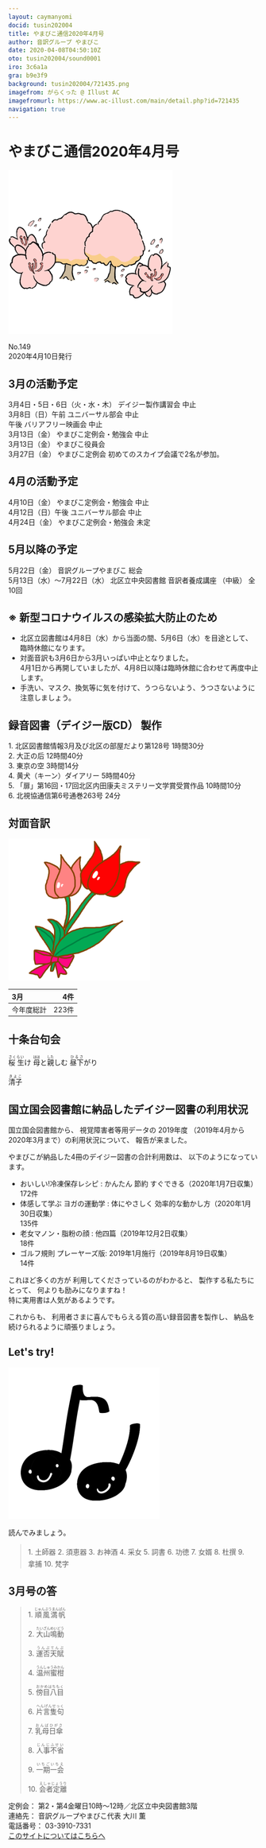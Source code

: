 ```yaml
---
layout: caymanyomi
docid: tusin202004
title: やまびこ通信2020年4月号
author: 音訳グループ やまびこ
date: 2020-04-08T04:50:10Z
oto: tusin202004/sound0001
iro: 3c6a1a
gra: b9e3f9
background: tusin202004/721435.png
imagefrom: がらくった @ Illust AC
imagefromurl: https://www.ac-illust.com/main/detail.php?id=721435
navigation: true
---
```

   


# <span data-dur="3.861" data-begin="2.750" id="xmri_0001">やまびこ通信2020年4月号</span>

<img class="migi" src="media/tusin202004/cut1.png" alt="" />


<span data-dur="2.567" data-begin="6.611" id="xmri_0002">No.149</span>  
<span data-dur="4.208" data-begin="9.178" id="xmri_0003">2020年4月10日発行</span>

## <span data-dur="3.323" data-begin="18.593" id="xmri_0006">3月の活動予定</span>

<span data-dur="5.026" data-begin="21.916" id="xmri_0007">3月4日・5日・6日（火・水・木）</span>
<span data-dur="3.722" data-begin="26.942" id="xmri_0008">デイジー製作講習会 中止</span>  
<span data-dur="2.703" data-begin="30.664" id="xmri_0009">3月8日（日）午前</span>
<span data-dur="3.158" data-begin="33.367" id="xmri_000A">ユニバーサル部会 中止</span>  
<span data-dur="0.871" data-begin="36.525" id="xmri_000B">午後</span>
<span data-dur="3.318" data-begin="37.396" id="xmri_000C">バリアフリー映画会 中止</span>  
<span data-dur="2.455" data-begin="40.714" id="xmri_000D">3月13日（金）</span>
<span data-dur="4.177" data-begin="43.169" id="xmri_000E">やまびこ定例会・勉強会 中止</span>  
<span data-dur="2.455" data-begin="47.346" id="xmri_000F">3月13日（金）</span>
<span data-dur="2.636" data-begin="49.801" id="xmri_0010">やまびこ役員会</span>  
<span data-dur="2.588" data-begin="52.437" id="xmri_0011">3月27日（金）</span>
<span data-dur="1.747" data-begin="55.025" id="xmri_0012">やまびこ定例会</span>
<span data-dur="5.477" data-begin="56.772" id="xmri_0013">初めてのスカイプ会議で2名が参加。</span>

## <span data-dur="3.205" data-begin="62.249" id="xmri_0014">4月の活動予定</span>

<span data-dur="1.972" data-begin="65.454" id="xmri_0015">4月10日（金）</span>
<span data-dur="4.177" data-begin="67.426" id="xmri_0016">やまびこ定例会・勉強会 中止</span>  
<span data-dur="2.765" data-begin="71.603" id="xmri_0017">4月12日（日）午後</span>
<span data-dur="3.159" data-begin="74.368" id="xmri_0018">ユニバーサル部会 中止</span>  
<span data-dur="2.323" data-begin="77.527" id="xmri_0019">4月24日（金）</span>
<span data-dur="5.54" data-begin="79.850" id="xmri_001A">やまびこ定例会・勉強会 未定</span>

## <span data-dur="3.084" data-begin="85.390" id="xmri_001B">5月以降の予定</span>

<span data-dur="2.339" data-begin="88.474" id="xmri_001C">5月22日（金）</span>
<span data-dur="3.224" data-begin="90.813" id="xmri_001D">音訳グループやまびこ 総会</span>  
<span data-dur="4.857" data-begin="94.037" id="xmri_001E">5月13日（水）～7月22日（水）</span>
<span data-dur="3.689" data-begin="98.894" id="xmri_001F">北区立中央図書館 音訳者養成講座</span>
<span data-dur="1.121" data-begin="102.583" id="xmri_0020">（中級）</span>
<span data-dur="3.518" data-begin="103.704" id="xmri_0021">全10回</span>

## <span data-dur="5.053" data-begin="107.222" id="xmri_0022">※ 新型コロナウイルスの感染拡大防止のため</span>

- <span data-dur="4.702" data-begin="112.275" id="xmri_0023">北区立図書館は4月8日（水）から当面の間、</span><span data-dur="2.755" data-begin="116.977" id="xmri_0024">5月6日（水）を目途として、</span><span data-dur="3.301" data-begin="119.732" id="xmri_0025">臨時休館になります。</span>
- <span data-dur="1.552" data-begin="123.033" id="xmri_0026">対面音訳も</span><span data-dur="2.878" data-begin="124.585" id="xmri_0027">3月6日から3月いっぱい</span><span data-dur="2.423" data-begin="127.463" id="xmri_0028">中止となりました。</span>  
<span data-dur="3.022" data-begin="129.886" id="xmri_0029">4月1日から再開していましたが、</span><span data-dur="6.647" data-begin="132.908" id="xmri_002A">4月8日以降は臨時休館に合わせて再度中止します。</span>
- <span data-dur="3.189" data-begin="139.555" id="xmri_002B">手洗い、マスク、換気等に気を付けて、</span><span data-dur="2.474" data-begin="142.744" id="xmri_002C">うつらないよう、うつさないように</span><span data-dur="3.765" data-begin="145.218" id="xmri_002D">注意しましょう。</span>

## <span data-dur="4.732" data-begin="148.983" id="xmri_002E">録音図書（デイジー版CD） 製作</span>


<span data-dur="0.819" data-begin="155.234" id="xmri_0030">1.</span>
<span data-dur="5.837" data-begin="156.053" id="xmri_0031">北区図書館情報3月及び北区の部屋だより第128号</span>
<span data-dur="2.696" data-begin="161.890" id="xmri_0032">1時間30分</span>  
<span data-dur="0.706" data-begin="164.586" id="xmri_0033">2.</span>
<span data-dur="1.548" data-begin="165.292" id="xmri_0034">大正の后</span>
<span data-dur="2.807" data-begin="166.840" id="xmri_0035">12時間40分</span>  
<span data-dur="0.873" data-begin="169.647" id="xmri_0036">3.</span>
<span data-dur="1.398" data-begin="170.520" id="xmri_0037">東京の空</span>
<span data-dur="2.732" data-begin="171.918" id="xmri_0038">3時間14分</span>  
<span data-dur="0.808" data-begin="174.650" id="xmri_0039">4.</span>
<span data-dur="1.358" data-begin="175.458" id="xmri_003A">黄犬（キーン）ダイアリー</span>
<span data-dur="2.614" data-begin="176.816" id="xmri_003B">5時間40分</span>  
<span data-dur="0.714" data-begin="179.430" id="xmri_003C">5.</span>
<span data-dur="6.544" data-begin="180.144" id="xmri_003D">「扉」第16回・17回北区内田康夫ミステリー文学賞受賞作品</span>
<span data-dur="2.46" data-begin="186.688" id="xmri_003E">10時間10分</span>  
<span data-dur="0.853" data-begin="189.148" id="xmri_003F">6.</span>
<span data-dur="4.562" data-begin="190.001" id="xmri_0040">北視協通信第6号通巻263号</span>
<span data-dur="3.675" data-begin="194.563" id="xmri_0041">24分</span>

## <span data-dur="1.966" data-begin="198.238" id="xmri_0042">対面音訳</span>

<img class="migi" src="media/tusin202004/cut2.png" alt="" />

<span data-dur="1.194" data-begin="200.204" id="xmri_0043">3月</span>|<span data-dur="1.911" data-begin="201.398" id="xmri_0044">4件</span>
|:---|---:|
<span data-dur="1.641" data-begin="203.309" id="xmri_0045">今年度総計</span>|<span data-dur="4.079" data-begin="204.950" id="xmri_0046">223件</span>

## <span data-dur="3.468" data-begin="209.029" id="xmri_0047">十条台句会</span>

<span data-dur="11.248" data-begin="212.497" id="xmri_0048"><ruby>桜 生<rt>さくらい</rt></ruby>け
<ruby>母<rt>はは</rt></ruby>と<ruby>親<rt>した</rt></ruby>しむ
<ruby>昼下<rt>ひるさ</rt></ruby>がり</span>

<span data-dur="3.27" data-begin="223.745" id="xmri_004E" class="haigo"><ruby>清子<rt>きよこ</rt></ruby></span>

## <span data-dur="5.914" data-begin="227.015" id="xmri_004F">国立国会図書館に納品したデイジー図書の利用状況</span>

<span data-dur="2.21" data-begin="232.929" id="xmri_0050">国立国会図書館から、</span>
<span data-dur="2.443" data-begin="235.139" id="xmri_0051">視覚障害者等用データの</span>
<span data-dur="1.666" data-begin="237.582" id="xmri_0052">2019年度</span>
<span data-dur="5.756" data-begin="239.248" id="xmri_0053">（2019年4月から2020年3月まで）の利用状況について、</span>
<span data-dur="3.012" data-begin="245.004" id="xmri_0054">報告が来ました。</span>

<span data-dur="4.694" data-begin="248.016" id="xmri_0055">やまびこが納品した4冊のデイジー図書の合計利用数は、</span>
<span data-dur="3.984" data-begin="252.710" id="xmri_0056">以下のようになっています。</span>

- <span data-dur="5.635" data-begin="256.694" id="xmri_0057">おいしい!冷凍保存レシピ : かんたん 節約 すぐできる</span><span data-dur="3.141" data-begin="262.329" id="xmri_0058">（2020年1月7日収集）</span>  
<span data-dur="2.905" data-begin="265.470" id="xmri_0059">172件</span>
- <span data-dur="6.262" data-begin="268.375" id="xmri_005A">体感して学ぶ ヨガの運動学 : 体にやさしく 効率的な動かし方</span><span data-dur="3.443" data-begin="274.637" id="xmri_005B">（2020年1月30日収集）</span>  
<span data-dur="2.873" data-begin="278.080" id="xmri_005C">135件</span>
- <span data-dur="3.432" data-begin="280.953" id="xmri_005D">老女マノン・脂粉の顔 : 他四篇</span><span data-dur="3.248" data-begin="284.385" id="xmri_005E">（2019年12月2日収集）</span>  
<span data-dur="2.488" data-begin="287.633" id="xmri_005F">18件</span>
- <span data-dur="4.716" data-begin="290.121" id="xmri_0060">ゴルフ規則 プレーヤーズ版: 2019年1月施行</span><span data-dur="3.409" data-begin="294.837" id="xmri_0061">（2019年8月19日収集）</span>  
<span data-dur="3.516" data-begin="298.246" id="xmri_0062">14件</span>

<span data-dur="4.139" data-begin="301.762" id="xmri_0063">これほど多くの方が 利用してくださっているのがわかると、</span>
<span data-dur="2.419" data-begin="305.901" id="xmri_0064">製作する私たちにとって、</span>
<span data-dur="2.808" data-begin="308.320" id="xmri_0065">何よりも励みになりますね！</span>  
<span data-dur="5.558" data-begin="311.128" id="xmri_0066">特に実用書は人気があるようです。</span>

<span data-dur="1.179" data-begin="316.686" id="xmri_0067">これからも、</span>
<span data-dur="4.923" data-begin="317.865" id="xmri_0068">利用者さまに喜んでもらえる質の高い録音図書を製作し、</span>
<span data-dur="5.011" data-begin="322.788" id="xmri_0069">納品を続けられるように頑張りましょう。</span>


## <span data-dur="2.45" data-begin="328.299" id="xmri_006B">Let's try!</span>

<img class="migi" src="media/tusin202004/cut3.png" alt="" />


<span data-dur="3.482" data-begin="330.749" id="xmri_006C">読んでみましょう。</span>


<blockquote markdown="1">
1. <ruby>土師器<rt>　　　</rt></ruby>
2. <ruby>須恵器<rt>　　　</rt></ruby>
3. お<ruby>神酒<rt>　　　</rt></ruby>
4. <ruby>采女<rt>　　　</rt></ruby>
5. <ruby>詞書<rt>　　　</rt></ruby>
6. <ruby>功徳<rt>　　　</rt></ruby>
7. <ruby>女婿<rt>　　　</rt></ruby>
8. <ruby>杜撰<rt>　　　</rt></ruby>
9. <ruby>拿捕<rt>　　　</rt></ruby>
10. <ruby>梵字<rt>　　　</rt></ruby>
</blockquote>
 
 
## <span data-dur="3.053" data-begin="338.050" id="xmri_006E">3月号の答</span>

<blockquote markdown="1">
<span data-dur="0.818" data-begin="341.103" id="xmri_006F">1.</span>
<span data-dur="1.976" data-begin="341.921" id="xmri_0070"><ruby>順風満帆<rt>じゅんぷうまんぱん</rt></ruby></span>

<span data-dur="0.706" data-begin="343.897" id="xmri_0071">2.</span>
<span data-dur="1.974" data-begin="344.603" id="xmri_0072"><ruby>大山鳴動<rt>たいざんめいどう</rt></ruby></span>

<span data-dur="0.872" data-begin="346.577" id="xmri_0073">3.</span>
<span data-dur="1.772" data-begin="347.449" id="xmri_0074"><ruby>運否天賦<rt>うんぷてんぷ</rt></ruby></span>

<span data-dur="0.807" data-begin="349.221" id="xmri_0075">4.</span>
<span data-dur="1.847" data-begin="350.028" id="xmri_0076"><ruby>温州蜜柑<rt>うんしゅうみかん</rt></ruby></span>

<span data-dur="0.714" data-begin="351.875" id="xmri_0077">5.</span>
<span data-dur="1.963" data-begin="352.589" id="xmri_0078"><ruby>傍目八目<rt>おかめはちもく</rt></ruby></span>

<span data-dur="0.853" data-begin="354.552" id="xmri_0079">6.</span>
<span data-dur="1.936" data-begin="355.405" id="xmri_007A"><ruby>片言隻句<rt>へんげんせっく</rt></ruby></span>

<span data-dur="0.825" data-begin="357.341" id="xmri_007B">7.</span>
<span data-dur="1.813" data-begin="358.166" id="xmri_007C"><ruby>乳母日傘<rt>おんばひがさ</rt></ruby></span>

<span data-dur="0.846" data-begin="359.979" id="xmri_007D">8.</span>
<span data-dur="1.831" data-begin="360.825" id="xmri_007E"><ruby>人事不省<rt>じんじふせい</rt></ruby></span>

<span data-dur="0.81" data-begin="362.656" id="xmri_007F">9.</span>
<span data-dur="1.789" data-begin="363.466" id="xmri_0080"><ruby>一期一会<rt>いちごいちえ</rt></ruby></span>

<span data-dur="0.802" data-begin="365.255" id="xmri_0081">10.</span>
<span data-dur="1.695" data-begin="366.057" id="xmri_0082"><ruby>会者定離<rt>えしゃじょうり</rt></ruby></span>
</blockquote>


<span data-dur="1.198" data-begin="367.752" id="xmri_0083">定例会：</span>
<span data-dur="6.131" data-begin="368.950" id="xmri_0084">第2・第4金曜日10時～12時／北区立中央図書館3階</span>  
<span data-dur="1.314" data-begin="375.081" id="xmri_0085">連絡先：</span>
<span data-dur="3.953" data-begin="376.395" id="xmri_0086">音訳グループやまびこ代表 大川 薫</span>  
<span data-dur="1.411" data-begin="380.348" id="xmri_0087">電話番号：</span>
<span data-dur="4.312" data-begin="381.759" id="xmri_0088">03-3910-7331</span>  
<a href="mailto:ymbk2016ml@gmail.com?Subject=やまびこウェブサイトについて" data-dur="5.941" data-begin="386.071" id="xmri_0089">このサイトについてはこちらへ</a>

